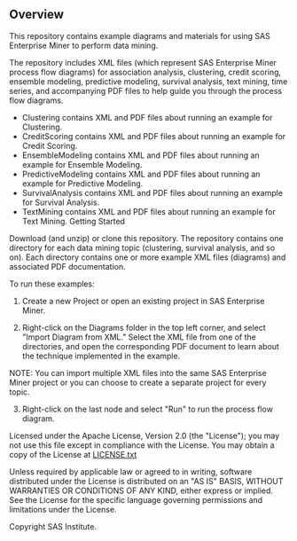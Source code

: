 ## Overview
This repository contains example diagrams and materials for using SAS Enterprise Miner to perform data mining.

The repository includes XML files (which represent SAS Enterprise Miner process flow diagrams) for association analysis, 
clustering, credit scoring, ensemble modeling, predictive modeling, survival analysis, text mining, time series, and accompanying PDF files to help guide you through the process flow diagrams.

- Clustering contains XML and PDF files about running an example for Clustering. 
- CreditScoring contains XML and PDF files about running an example for Credit Scoring. 
- EnsembleModeling contains XML and PDF files about running an example for Ensemble Modeling. 
- PredictiveModeling contains XML and PDF files about running an example for Predictive Modeling. 
- SurvivalAnalysis contains XML and PDF files about running an example for Survival Analysis. 
- TextMining contains XML and PDF files about running an example for Text Mining.  Getting Started 

Download (and unzip) or clone this repository. The repository contains one directory for each data mining topic 
(clustering, survival analysis, and so on). Each directory contains one or more example XML files (diagrams) 
and associated PDF documentation. 

To run these examples:

1. Create a new Project or open an existing project in SAS Enterprise Miner. 

2. Right-click on the Diagrams folder in the top left corner, and select "Import Diagram from XML." Select the 
  XML file from one of the directories, and open the corresponding PDF document to learn about the technique 
  implemented in the example.

  NOTE: You can import multiple XML files into the same SAS Enterprise Miner project or you can choose to 
  create a separate project for every topic.

3. Right-click on the last node and select "Run" to run the process flow diagram.



Licensed under the Apache License, Version 2.0 (the "License"); you may not use this file except in compliance with the License. You may obtain a copy of the License at [LICENSE.txt](https://github.com/sassoftware/dm-flow/blob/master/LICENSE.txt)

Unless required by applicable law or agreed to in writing, software distributed under the License is distributed on an "AS IS" BASIS, WITHOUT WARRANTIES OR CONDITIONS OF ANY KIND, either express or implied. See the License for the specific language governing permissions and limitations under the License.



Copyright SAS Institute.
